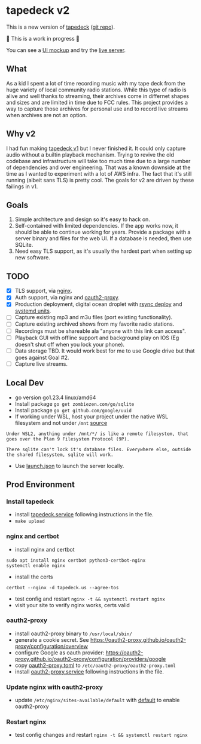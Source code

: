 # tapedeck v2
This is a new version of [tapedeck](http://old.tapedeck.us) ([git repo](https://github.com/jrnewton/tapedeck)).  

:construction: This is a work in progress :construction:

You can see a [UI mockup](https://jrnewton.github.io/tapedeck2-mockups/) and try the [live server](https://tapedeck.us).

## What
As a kid I spent a lot of time recording music with my tape deck from the huge variety of local community radio stations.  While this type of radio is alive and well thanks to streaming, their archives come in differnet shapes and sizes and are limited in time due to FCC rules.  This project provides a way to capture those archives for personal use and to record live streams when archives are not an option.

## Why v2
I had fun making [tapedeck v1](https://github.com/jrnewton/tapedeck) but I never finished it.  It could only capture audio without a builtin playback mechanism.  Trying to revive the old codebase and infrastructure will take too much time due to a large number of dependencies and over engineering.  That was a known downside at the time as I wanted to experiment with a lot of AWS infra.  The fact that it's still running (albeit sans TLS) is pretty cool.  The goals for v2 are driven by these failings in v1.

## Goals
1. Simple architecture and design so it's easy to hack on.
2. Self-contained with limited dependencies. If the app works now, it should be able to continue working for years. Provide a package with a server binary and files for the web UI. If a database is needed, then use SQLite.
3. Need easy TLS support, as it's usually the hardest part when setting up new software.

## TODO
- [x] TLS support, via [nginx](config/prod/default.nginx).
- [x] Auth support, via nginx and [oauth2-proxy](config/prod/oauth2-proxy.toml).
- [x] Production deployment, digital ocean droplet with [rsync deploy](Makefile#L56) and [systemd units](config/prod).
- [ ] Capture existing mp3 and m3u files (port existing functionality).
- [ ] Capture existing archived shows from my favorite radio stations.
- [ ] Recordings must be shareable ala "anyone with this link can access".
- [ ] Playback GUI with offline support and background play on IOS (Eg doesn't shut off when you lock your phone).
- [ ] Data storage TBD.  It would work best for me to use Google drive but that goes against Goal #2.
- [ ] Capture live streams.

## Local Dev
- go version go1.23.4 linux/amd64
- Install package `go get zombiezen.com/go/sqlite`
- Install package `go get github.com/google/uuid`
- If working under WSL, host your project under the native WSL filesystem and not under `/mnt` [source](https://github.com/microsoft/WSL/issues/2395#issuecomment-909045977)
```
Under WSL2, anything under /mnt/*/ is like a remote filesystem, that goes over the Plan 9 Filesystem Protocol (9P).

There sqlite can't lock it's database files. Everywhere else, outside the shared filesystem, sqlite will work.
```
- Use [launch.json](config/dev/launch.json) to launch the server locally.

## Prod Environment
### Install tapedeck
- install [tapedeck.service](config/prod/tapedeck.service) following instructions in the file.
- `make upload`

### nginx and certbot
- install nginx and certbot
```
sudo apt install nginx certbot python3-certbot-nginx
systemctl enable nginx
```
- install the certs
```
certbot --nginx -d tapedeck.us --agree-tos
```
- test config and restart `nginx -t && systemctl restart nginx`
- visit your site to verify nginx works, certs valid

### oauth2-proxy
- install oauth2-proxy binary to `/usr/local/sbin/`
- generate a cookie secret. See https://oauth2-proxy.github.io/oauth2-proxy/configuration/overview
- configure Google as oauth provider: https://oauth2-proxy.github.io/oauth2-proxy/configuration/providers/google
- copy [oauth2-proxy.toml](config/prod/oauth2-proxy.toml) to `/etc/oauth2-proxy/oauth2-proxy.toml`
- install [oauth2-proxy.service](config/prod/oauth2-proxy.service) following instructions in the file.

### Update nginx with oauth2-proxy
- update `/etc/nginx/sites-available/default` with [default](config/prod/default.nginx) to enable oauth2-proxy

### Restart nginx
- test config changes and restart `nginx -t && systemctl restart nginx`
